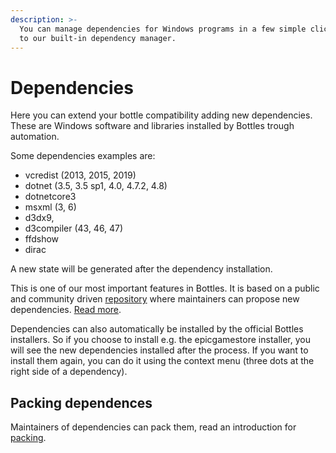 ```yaml
---
description: >-
  You can manage dependencies for Windows programs in a few simple clicks thanks
  to our built-in dependency manager.
---
```


# Dependencies

Here you can extend your bottle compatibility adding new dependencies. These are Windows software and libraries installed by Bottles trough automation.

Some dependencies examples are:

* vcredist \(2013, 2015, 2019\)
* dotnet \(3.5, 3.5 sp1, 4.0, 4.7.2, 4.8\)
* dotnetcore3
* msxml \(3, 6\)
* d3dx9,
* d3compiler \(43, 46, 47\)
* ffdshow
* dirac

A new state will be generated after the dependency installation.

This is one of our most important features in Bottles. It is based on a public and community driven [repository](https://github.com/bottlesdevs/dependencies) where maintainers can propose new dependencies. [Read more](../contribute/missing-dependencies.md).

Dependencies can also automatically be installed by the official Bottles installers. So if you choose to install e.g. the epicgamestore installer, you will see the new dependencies installed after the process.
If you want to install them again, you can do it using the context menu (three dots at the right side of a dependency).


## Packing dependences 

Maintainers of dependencies can pack them, read an introduction for [packing](https://maintainers.usebottles.com/dependencies/Introduction).


